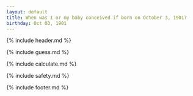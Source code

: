 ```yaml
---
layout: default
title: When was I or my baby conceived if born on October 3, 1901?
birthday: Oct 03, 1901
---
```


{% include header.md %}

{% include guess.md %}

{% include calculate.md %}

{% include safety.md %}

{% include footer.md %}



